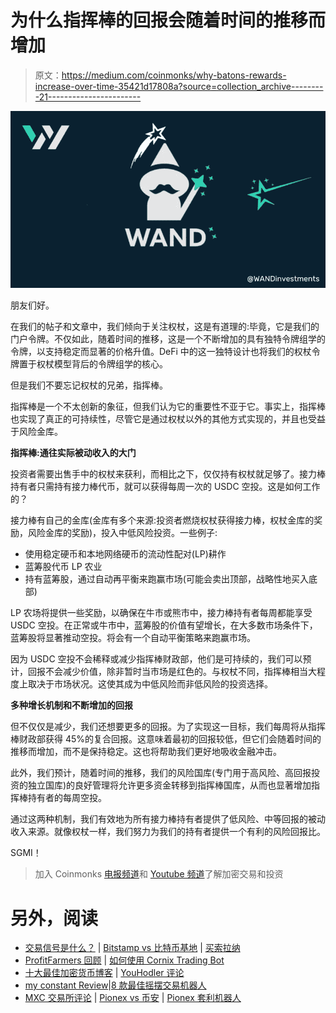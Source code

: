 # 为什么指挥棒的回报会随着时间的推移而增加

> 原文：<https://medium.com/coinmonks/why-batons-rewards-increase-over-time-35421d17808a?source=collection_archive---------21----------------------->

![](img/202c8f3f32be72190ee1bbf02ca1bb79.png)

朋友们好。

在我们的帖子和文章中，我们倾向于关注权杖，这是有道理的:毕竟，它是我们的门户令牌。不仅如此，随着时间的推移，这是一个不断增加的具有独特令牌组学的令牌，以支持稳定而显著的价格升值。DeFi 中的这一独特设计也将我们的权杖令牌置于权杖模型背后的令牌组学的核心。

但是我们不要忘记权杖的兄弟，指挥棒。

指挥棒是一个不太创新的象征，但我们认为它的重要性不亚于它。事实上，指挥棒也实现了真正的可持续性，尽管它是通过权杖以外的其他方式实现的，并且也受益于风险金库。

**指挥棒:通往实际被动收入的大门**

投资者需要出售手中的权杖来获利，而相比之下，仅仅持有权杖就足够了。接力棒持有者只需持有接力棒代币，就可以获得每周一次的 USDC 空投。这是如何工作的？

接力棒有自己的金库(金库有多个来源:投资者燃烧权杖获得接力棒，权杖金库的奖励，风险金库的奖励)，投入中低风险投资。一些例子:

*   使用稳定硬币和本地网络硬币的流动性配对(LP)耕作
*   蓝筹股代币 LP 农业
*   持有蓝筹股，通过自动再平衡来跑赢市场(可能会卖出顶部，战略性地买入底部)

LP 农场将提供一些奖励，以确保在牛市或熊市中，接力棒持有者每周都能享受 USDC 空投。在正常或牛市中，蓝筹股的价值有望增长，在大多数市场条件下，蓝筹股将显著推动空投。将会有一个自动平衡策略来跑赢市场。

因为 USDC 空投不会稀释或减少指挥棒财政部，他们是可持续的，我们可以预计，回报不会减少价值，除非暂时当市场是红色的。与权杖不同，指挥棒相当大程度上取决于市场状况。这使其成为中低风险而非低风险的投资选择。

**多种增长机制和不断增加的回报**

但不仅仅是减少，我们还想要更多的回报。为了实现这一目标，我们每周将从指挥棒财政部获得 45%的复合回报。这意味着最初的回报较低，但它们会随着时间的推移而增加，而不是保持稳定。这也将帮助我们更好地吸收金融冲击。

此外，我们预计，随着时间的推移，我们的风险国库(专门用于高风险、高回报投资的独立国库)的良好管理将允许更多资金转移到指挥棒国库，从而也显著增加指挥棒持有者的每周空投。

通过这两种机制，我们有效地为所有接力棒持有者提供了低风险、中等回报的被动收入来源。就像权杖一样，我们努力为我们的持有者提供一个有利的风险回报比。

SGMI！

> 加入 Coinmonks [电报频道](https://t.me/coincodecap)和 [Youtube 频道](https://www.youtube.com/c/coinmonks/videos)了解加密交易和投资

# 另外，阅读

*   [交易信号是什么？](https://coincodecap.com/trading-signal) | [Bitstamp vs 比特币基地](https://coincodecap.com/bitstamp-coinbase) | [买索拉纳](https://coincodecap.com/buy-solana)
*   [ProfitFarmers 回顾](https://coincodecap.com/profitfarmers-review) | [如何使用 Cornix Trading Bot](https://coincodecap.com/cornix-trading-bot)
*   [十大最佳加密货币博客](https://coincodecap.com/best-cryptocurrency-blogs) | [YouHodler 评论](https://coincodecap.com/youhodler-review)
*   [my constant Review](https://coincodecap.com/myconstant-review)|[8 款最佳摇摆交易机器人](https://coincodecap.com/best-swing-trading-bots)
*   [MXC 交易所评论](/coinmonks/mxc-exchange-review-3af0ec1cba8c) | [Pionex vs 币安](https://coincodecap.com/pionex-vs-binance) | [Pionex 套利机器人](https://coincodecap.com/pionex-arbitrage-bot)